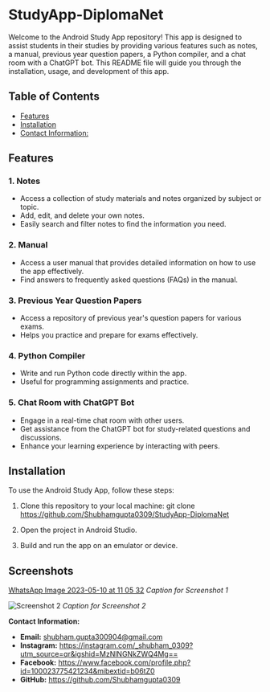 # StudyApp-DiplomaNet

Welcome to the Android Study App repository! This app is designed to assist students in their studies by providing various features such as notes, a manual, previous year question papers, a Python compiler, and a chat room with a ChatGPT bot. This README file will guide you through the installation, usage, and development of this app.

## Table of Contents

- [Features](#features)
- [Installation](#installation)
- [Contact Information:](#Contact-Information:)

## Features

### 1. Notes
- Access a collection of study materials and notes organized by subject or topic.
- Add, edit, and delete your own notes.
- Easily search and filter notes to find the information you need.

### 2. Manual
- Access a user manual that provides detailed information on how to use the app effectively.
- Find answers to frequently asked questions (FAQs) in the manual.

### 3. Previous Year Question Papers
- Access a repository of previous year's question papers for various exams.
- Helps you practice and prepare for exams effectively.

### 4. Python Compiler
- Write and run Python code directly within the app.
- Useful for programming assignments and practice.

### 5. Chat Room with ChatGPT Bot
- Engage in a real-time chat room with other users.
- Get assistance from the ChatGPT bot for study-related questions and discussions.
- Enhance your learning experience by interacting with peers.

## Installation

To use the Android Study App, follow these steps:

1. Clone this repository to your local machine:
git clone https://github.com/Shubhamgupta0309/StudyApp-DiplomaNet

2. Open the project in Android Studio.

3. Build and run the app on an emulator or device.

## Screenshots

[WhatsApp Image 2023-05-10 at 11 05 32](https://github.com/Shubhamgupta0309/StudyApp-DiplomaNet/assets/122101804/efa0a185-7242-4228-bceb-b611aa17a38f)
*Caption for Screenshot 1*

![Screenshot 2](screenshots/screenshot2.png)
*Caption for Screenshot 2*

**Contact Information:**

- **Email:** shubham.gupta300904@gmail.com
- **Instagram:** https://instagram.com/_shubham_0309?utm_source=qr&igshid=MzNlNGNkZWQ4Mg==
- **Facebook:** https://www.facebook.com/profile.php?id=100023775421234&mibextid=b06tZ0
- **GitHub:** https://github.com/Shubhamgupta0309
